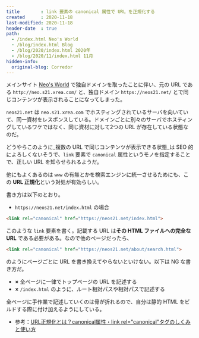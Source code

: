 ```yaml
---
title        : link 要素の canonical 属性で URL を正規化する
created      : 2020-11-18
last-modified: 2020-11-18
header-date  : true
path:
  - /index.html Neo's World
  - /blog/index.html Blog
  - /blog/2020/index.html 2020年
  - /blog/2020/11/index.html 11月
hidden-info:
  original-blog: Corredor
---
```


メインサイト [Neo's World](https://neos21.net/) で独自ドメインを取ったことに伴い、元の URL である `http://neo.s21.xrea.com/` と、独自ドメイン `https://neos21.net/` とで同じコンテンツが表示されることになってしまった。

`neos21.net` は `neo.s21.xrea.com` でホスティングされているサーバを向いていて、同一資材をレスポンスしている。ドメインごとに別々のサーバでホスティングしているワケではなく、同じ資材に対して2つの URL が存在している状態なのだ。

どうやらこのように_複数の URL で同じコンテンツが表示できる状態_は SEO 的によろしくないそうで、`link` 要素で `canonical` 属性というモノを指定することで、正しい URL を知らせられるようだ。

他にもよくあるのは `www` の有無とかを検索エンジンに統一させるためにも、この **URL 正規化**という対処が有効らしい。

書き方は以下のとおり。

- `https://neos21.net/index.html` の場合

```html
<link rel="canonical" href="https://neos21.net/index.html">
```

このような `link` 要素を書く。記載する URL は**その HTML ファイルへの完全な URL** である必要がある。なので他のページだったら、

```html
<link rel="canonical" href="https://neos21.net/about/search.html">
```

のようにページごとに URL を書き換えてやらないといけない。以下は NG な書き方だ。

- **×** 全ページに一律でトップページの URL を記述する
- **×** `/index.html` のように、ルート相対パスや相対パスで記述する

全ページに手作業で記述していくのは骨が折れるので、自分は静的 HTML をビルドする際に付け加えるようにしている。

- 参考：[URL正規化とは？canonical属性・link rel="canonical"タグのしくみと使い方](https://www.gyro-n.com/seo/hack/canonical/)
